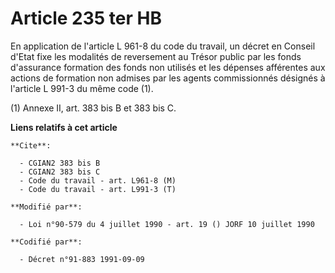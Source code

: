 # Article 235 ter HB

En application de l'article L 961-8 du code du travail, un décret en Conseil d'Etat fixe les modalités de reversement au
Trésor public par les fonds d'assurance formation des fonds non utilisés et les dépenses afférentes aux actions de formation
non admises par les agents commissionnés désignés à l'article L 991-3 du même code (1).

(1) Annexe II, art. 383 bis B et 383 bis C.

**Liens relatifs à cet article**

	**Cite**:

	  - CGIAN2 383 bis B
	  - CGIAN2 383 bis C
	  - Code du travail - art. L961-8 (M)
	  - Code du travail - art. L991-3 (T)

	**Modifié par**:

	  - Loi n°90-579 du 4 juillet 1990 - art. 19 () JORF 10 juillet 1990

	**Codifié par**:

	  - Décret n°91-883 1991-09-09
